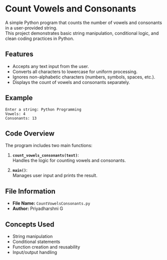 # Count Vowels and Consonants

A simple Python program that counts the number of vowels and consonants in a user-provided string.  
This project demonstrates basic string manipulation, conditional logic, and clean coding practices in Python.

## Features

- Accepts any text input from the user.
- Converts all characters to lowercase for uniform processing.
- Ignores non-alphabetic characters (numbers, symbols, spaces, etc.).
- Displays the count of vowels and consonants separately.

## Example

`Enter a string: Python Programming`  
`Vowels: 4`  
`Consonants: 13`



## Code Overview

The program includes two main functions:

1. **`count_vowels_consonants(text)`**:  
   Handles the logic for counting vowels and consonants.

2. **`main()`**:  
   Manages user input and prints the result.

## File Information

- **File Name:** `CountVowelsConsonants.py`
- **Author:** Priyadharshni G

## Concepts Used

- String manipulation
- Conditional statements
- Function creation and reusability
- Input/output handling
